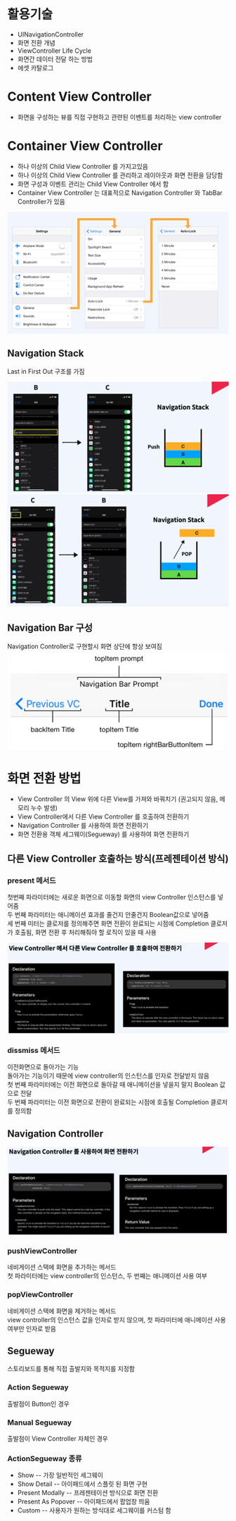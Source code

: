 # 활용기술
- UINavigationController 
- 화면 전환 개념 
- ViewController Life Cycle 
- 화면간 데이터 전달 하는 방법 
- 에셋 카탈로그

# Content View Controller
- 화면을 구성하는 뷰를 직접 구현하고 관련된 이벤트를 처리하는 view controller

# Container View Controller
- 하나 이상의 Child View Controller 를 가지고있음
- 하나 이상의 Child View Controller 를 관리하고 레이아웃과 화면 전환을 담당함
- 화면 구성과 이벤트 관리는 Child View Controller 에서 함
- Container View Controller 는 대표적으로 Navigation Controller 와 TabBar Controller가 있음

![containerView](./img/containerView.png)

## Navigation Stack
Last in First Out 구조를 가짐<br>

![push](./img/navigationBarPush.png)<br>
![Pop](./img/navigationBarPop.png)

## Navigation Bar 구성
Navigation Controller로 구현할시 화면 상단에 항상 보여짐
![NavigationBar](./img/navigationBar.png)

# 화면 전환 방법
- View Controller 의 View 위에 다른 View를 가져와 바꿔치기 (권고되지 않음, 메모리 누수 발생)
- View Controller에서 다른 View Controller 를 호출하여 전환하기
- Navigation Controller 를 사용하여 화면 전환하기
- 화면 전환용 객체 세그웨이(Segueway) 를 사용하여 화면 전환하기
## 다른 View Controller 호출하는 방식(프레젠테이션 방식)
### present 메서드
첫번째 파라미터에는 새로운 화면으로 이동할 화면의 view Controller 인스턴스를 넣어줌<br>
두 번째 파라미터는 애니메이션 효과를 줄건지 안줄건지 Boolean값으로 넣어줌<br>
세 번째 미터는 클로저를 정의해주면 화면 전환이 완료되는 시점에 Completion 클로저가 호출됨, 화면 전환 후 처리해줘야 할 로직이 있을 때 사용<br>

![viewController](./img/viewController호출.png)

### dissmiss 메서드
이전화면으로 돌아가는 기능 <br> 
돌아가는 기능이기 때문에 view controller의 인스턴스를 인자로 전달받지 않음 <br>
첫 번째 파라미터에는 이전 화면으로 돌아갈 때 애니메이션을 넣을지 말지 Boolean 값으로 전달<br>
두 번째 파라미터는 이전 화면으로 전환이 완료되는 시점에 호출될 Completion 클로저를 정의함

## Navigation Controller
![navigation controller](./img/useNavgationController.png)
### pushViewController
네비게이션 스택에 화면을 추가하는 메서드<br>
첫 파라미터에는 view controller의 인스턴스, 두 번째는 애니메이션 사용 여부
### popViewController
네비게이션 스택에 화면을 제거하는 메서드<br>
view controller의 인스턴스 값을 인자로 받지 않으며, 첫 파라미터에 애니메이션 사용 여부만 인자로 받음

## Segueway
스토리보드를 통해 직접 출발지와 목적지를 지정함<br>
### Action Segueway
출발점이 Button인 경우
### Manual Segueway
출발점이 View Controller 자체인 경우 
### ActionSegueway 종류
- Show
-- 가장 일반적인 세그웨이
- Show Detail
-- 아이패드에서 스플릿 된 화면 구현
- Present Modally
-- 프레젠테이션 방식으로 화면 전환
- Present As Popover
-- 아이패드에서 팝업창 띄움
- Custom
-- 사용자가 원하는 방식대로 세그웨이를 커스텀 함

